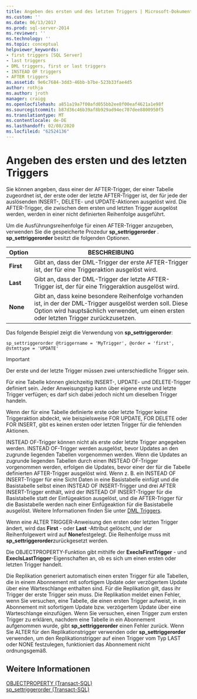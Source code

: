 ```yaml
---
title: Angeben des ersten und des letzten Triggers | Microsoft-Dokumentation
ms.custom: ''
ms.date: 06/13/2017
ms.prod: sql-server-2014
ms.reviewer: ''
ms.technology: ''
ms.topic: conceptual
helpviewer_keywords:
- first triggers [SQL Server]
- last triggers
- DML triggers, first or last triggers
- INSTEAD OF triggers
- AFTER triggers
ms.assetid: 9e6c7684-3dd3-46bb-b7be-523b33fae4d5
author: rothja
ms.author: jroth
manager: craigg
ms.openlocfilehash: a851a19a7f00afd055bb2ee8f00eaf4621a1e98f
ms.sourcegitcommit: b87d36c46b39af8b929ad94ec707dee8800950f5
ms.translationtype: MT
ms.contentlocale: de-DE
ms.lasthandoff: 02/08/2020
ms.locfileid: "62524136"
---
```

# <a name="specify-first-and-last-triggers"></a>Angeben des ersten und des letzten Triggers
  Sie können angeben, dass einer der AFTER-Trigger, der einer Tabelle zugeordnet ist, der erste oder der letzte AFTER-Trigger ist, der für jede der auslösenden INSERT-, DELETE- und UPDATE-Aktionen ausgelöst wird. Die AFTER-Trigger, die zwischen dem ersten und letzten Trigger ausgelöst werden, werden in einer nicht definierten Reihenfolge ausgeführt.  
  
 Um die Ausführungsreihenfolge für einen AFTER-Trigger anzugeben, verwenden Sie die gespeicherte Prozedur **sp_settriggerorder** . **sp_settriggerorder** besitzt die folgenden Optionen.  
  
|Option|BESCHREIBUNG|  
|------------|-----------------|  
|**First**|Gibt an, dass der DML-Trigger der erste AFTER-Trigger ist, der für eine Triggeraktion ausgelöst wird.|  
|**Last**|Gibt an, dass der DML-Trigger der letzte AFTER-Trigger ist, der für eine Triggeraktion ausgelöst wird.|  
|**None**|Gibt an, dass keine besondere Reihenfolge vorhanden ist, in der der DML-Trigger ausgelöst werden soll. Diese Option wird hauptsächlich verwendet, um einen ersten oder letzten Trigger zurückzusetzen.|  
  
 Das folgende Beispiel zeigt die Verwendung von **sp_settriggerorder**:  
  
```  
sp_settriggerorder @triggername = 'MyTrigger', @order = 'first', @stmttype = 'UPDATE'  
```  
  
> [!IMPORTANT]  
>  Der erste und der letzte Trigger müssen zwei unterschiedliche Trigger sein.  
  
 Für eine Tabelle können gleichzeitig INSERT-, UPDATE- und DELETE-Trigger definiert sein. Jeder Anweisungstyp kann über eigene erste und letzte Trigger verfügen; es darf sich dabei jedoch nicht um dieselben Trigger handeln.  
  
 Wenn der für eine Tabelle definierte erste oder letzte Trigger keine Triggeraktion abdeckt, wie beispielsweise FOR UPDATE, FOR DELETE oder FOR INSERT, gibt es keinen ersten oder letzten Trigger für die fehlenden Aktionen.  
  
 INSTEAD OF-Trigger können nicht als erste oder letzte Trigger angegeben werden. INSTEAD OF-Trigger werden ausgelöst, bevor Updates an den zugrunde liegenden Tabellen vorgenommen werden. Wenn die Updates an zugrunde liegenden Tabellen durch einen INSTEAD OF-Trigger vorgenommen werden, erfolgen die Updates, bevor einer der für die Tabelle definierten AFTER-Trigger ausgelöst wird. Wenn z. B. ein INSTEAD OF INSERT-Trigger für eine Sicht Daten in eine Basistabelle einfügt und die Basistabelle selbst einen INSTEAD OF INSERT-Trigger und drei AFTER INSERT-Trigger enthält, wird der INSTEAD OF INSERT-Trigger für die Basistabelle statt der Einfügeaktion ausgelöst, und die AFTER-Trigger für die Basistabelle werden nach einer Einfügeaktion für die Basistabelle ausgelöst. Weitere Informationen finden Sie unter [DML Triggers](dml-triggers.md).  
  
 Wenn eine ALTER TRIGGER-Anweisung den ersten oder letzten Trigger ändert, wird das **First** - oder **Last** -Attribut gelöscht, und der Reihenfolgewert wird auf **None**festgelegt. Die Reihenfolge muss mit **sp_settriggerorder**zurückgesetzt werden.  
  
 Die OBJECTPROPERTY-Funktion gibt mithilfe der **ExecIsFirstTrigger** - und **ExecIsLastTrigger**-Eigenschaften an, ob es sich um einen ersten oder letzten Trigger handelt.  
  
 Die Replikation generiert automatisch einen ersten Trigger für alle Tabellen, die in einem Abonnement mit sofortigem Update oder verzögertem Update über eine Warteschlange enthalten sind. Für die Replikation gilt, dass ihr Trigger der erste Trigger sein muss. Die Replikation meldet einen Fehler, wenn Sie versuchen, eine Tabelle, die einen ersten Trigger aufweist, in ein Abonnement mit sofortigem Update bzw. verzögertem Update über eine Warteschlange einzufügen. Wenn Sie versuchen, einen Trigger zum ersten Trigger zu erklären, nachdem eine Tabelle in ein Abonnement aufgenommen wurde, gibt **sp_settriggerorder** einen Fehler zurück. Wenn Sie ALTER für den Replikationstrigger verwenden oder **sp_settriggerorder** verwenden, um den Replikationstrigger auf einen Trigger vom Typ LAST oder NONE festzulegen, funktioniert das Abonnement nicht ordnungsgemäß.  
  
## <a name="see-also"></a>Weitere Informationen  
 [OBJECTPROPERTY &#40;Transact-SQL&#41;](/sql/t-sql/functions/objectpropertyex-transact-sql)   
 [sp_settriggerorder &#40;Transact-SQL&#41;](/sql/relational-databases/system-stored-procedures/sp-settriggerorder-transact-sql)  
  
  

